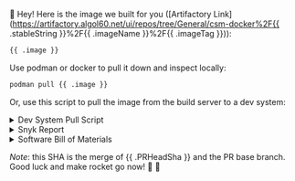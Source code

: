 <!-- This file is templated with https://pkg.go.dev/html/template -->
👋  Hey! Here is the image we built for you ([Artifactory Link](https://artifactory.algol60.net/ui/repos/tree/General/csm-docker%2F{{ .stableString }}%2F{{ .imageName }}%2F{{ .imageTag }})):

```bash
{{ .image }}
```

Use podman or docker to pull it down and inspect locally:

```bash
podman pull {{ .image }}
```

Or, use this script to pull the image from the build server to a dev system:

<details>
<summary>Dev System Pull Script</summary>
<br />

> **Note** the following script only applies to systems running CSM 1.2 or later.

```bash
#!/usr/bin/env bash
export REMOTE_IMAGE={{ .image }}
export LOCAL_IMAGE={{ .imageName }}:{{ .imageTag }}

skopeo copy --dest-tls-verify=false docker://${REMOTE_IMAGE} docker://registry.local/csm-docker/stable/${LOCAL_IMAGE}
```
</details>

<details>
<summary>Snyk Report</summary>
<br />

_Coming soon_

</details>

<details>
<summary>Software Bill of Materials</summary>
<br />

```bash
cosign download sbom {{ .imageName }} > container_image.spdx
```

If you don't have cosign, then you can get it [here](https://github.com/sigstore/cosign#installation).
</details>

*Note*: this SHA is the merge of {{ .PRHeadSha }} and the PR base branch. Good luck and make rocket go now! 🌮 🚀